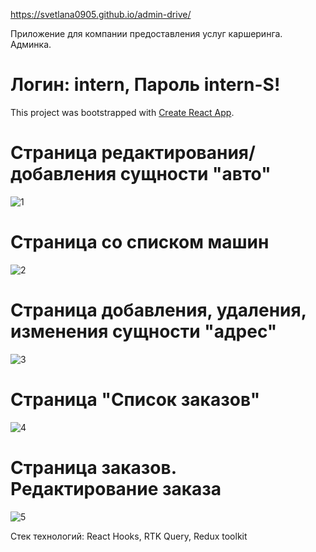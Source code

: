 https://svetlana0905.github.io/admin-drive/

Приложение для компании предоставления услуг каршеринга. Админка. 

# Логин: intern, Пароль intern-S!

This project was bootstrapped with [Create React App](https://github.com/facebook/create-react-app).
# Страница редактирования/добавления сущности "авто"
![1](https://user-images.githubusercontent.com/75973334/195681437-bc6a66db-1a6a-4a47-ab03-3f69efb04ff2.jpg)

# Страница со списком машин
![2](https://user-images.githubusercontent.com/75973334/195682184-2aceb218-9c9b-43ff-a671-cf85b2f7085a.jpg)

# Страница добавления, удаления, изменения сущности "адрес"
![3](https://user-images.githubusercontent.com/75973334/195683411-4b832e2b-77f7-4a3a-8416-aecad6ad4250.jpg)

# Страница "Список заказов"
![4](https://user-images.githubusercontent.com/75973334/195683570-4e62f99d-ec32-4c53-82fb-d8efb6012cad.jpg)

# Страница заказов. Редактирование заказа
![5](https://user-images.githubusercontent.com/75973334/195683858-0a54aba0-5c6d-4ce8-a991-f9441670681b.jpg)

Стек технологий: React Hooks, RTK Query, Redux toolkit
